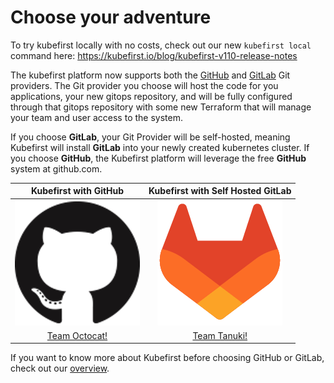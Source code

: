 # Choose your adventure

To try kubefirst locally with no costs, check out our new `kubefirst local` command here:
https://kubefirst.io/blog/kubefirst-v110-release-notes

The kubefirst platform now supports both the [GitHub](https://www.github.com) and [GitLab](https://www.gitlab.com) Git providers. 
The Git provider you choose will host the code for you applications, your new gitops repository, and will be fully configured through that gitops repository with some new Terraform that will manage your team and user access to the system.

If you choose **GitLab**, your Git Provider will be self-hosted, meaning Kubefirst will install **GitLab** into your newly created kubernetes
cluster. If you choose **GitHub**, the Kubefirst platform will leverage the free **GitHub** system at github.com.

<center>

|                                Kubefirst with GitHub                                 |                          Kubefirst with Self Hosted GitLab                           |
|:------------------------------------------------------------------------------------:|:------------------------------------------------------------------------------------:|
| [![GitHub](./img/kubefirst/icons/github-200x200.png)](./kubefirst/github/install.md) | [![GitLab](./img/kubefirst/icons/gitlab-200x200.png)](./kubefirst/gitlab/install.md) |
 |                    [Team Octocat!](./kubefirst/github/install.md)                    |                    [Team Tanuki!](./kubefirst/gitlab/install.md)                     |

</center>

If you want to know more about Kubefirst before choosing GitHub or GitLab, check out our [overview](./kubefirst/overview.md).
